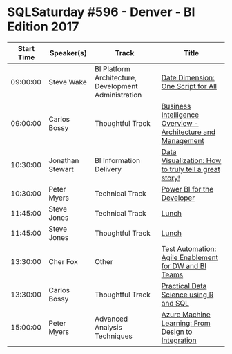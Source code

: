 # SQLSaturday #596 - Denver - BI Edition 2017
Start Time|Speaker(s)|Track|Title
---|---|---|---
09:00:00|Steve Wake|BI Platform Architecture, Development  Administration|[Date Dimension: One Script for All](56568.md)
09:00:00|Carlos Bossy|Thoughtful Track|[Business Intelligence Overview - Architecture and Management](58256.md)
10:30:00|Jonathan Stewart|BI Information Delivery|[Data Visualization:  How to truly tell a great story!](56543.md)
10:30:00|Peter Myers|Technical Track|[Power BI for the Developer](58254.md)
11:45:00|Steve Jones|Technical Track|[Lunch](58262.md)
11:45:00|Steve Jones|Thoughtful Track|[Lunch](58263.md)
13:30:00|Cher Fox|Other|[Test Automation: Agile Enablement for DW and BI Teams](56605.md)
13:30:00|Carlos Bossy|Thoughtful Track|[Practical Data Science using R and SQL](58255.md)
15:00:00|Peter Myers|Advanced Analysis Techniques|[Azure Machine Learning: From Design to Integration](57515.md)
